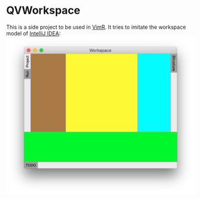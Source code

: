 QVWorkspace
===========

This is a side project to be used in [VimR](https://github.com/qvacua/vimr). It tries to imitate the workspace model of [IntelliJ IDEA](http://jetbrains.com/idea):  
![current shot](Meta/shot-2015-01-12.png)
